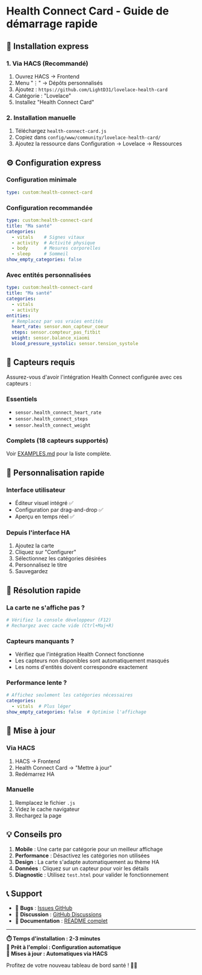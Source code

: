 # Health Connect Card - Guide de démarrage rapide

## 🚀 Installation express

### 1. Via HACS (Recommandé)
1. Ouvrez HACS → Frontend
2. Menu "⋮" → Dépôts personnalisés
3. Ajoutez : `https://github.com/LightD31/lovelace-health-card`
4. Catégorie : "Lovelace"
5. Installez "Health Connect Card"

### 2. Installation manuelle
1. Téléchargez `health-connect-card.js`
2. Copiez dans `config/www/community/lovelace-health-card/`
3. Ajoutez la ressource dans Configuration → Lovelace → Ressources

## ⚙️ Configuration express

### Configuration minimale
```yaml
type: custom:health-connect-card
```

### Configuration recommandée
```yaml
type: custom:health-connect-card
title: "Ma santé"
categories:
  - vitals    # Signes vitaux
  - activity  # Activité physique
  - body      # Mesures corporelles
  - sleep     # Sommeil
show_empty_categories: false
```

### Avec entités personnalisées
```yaml
type: custom:health-connect-card
title: "Ma santé"
categories:
  - vitals
  - activity
entities:
  # Remplacez par vos vraies entités
  heart_rate: sensor.mon_capteur_coeur
  steps: sensor.compteur_pas_fitbit
  weight: sensor.balance_xiaomi
  blood_pressure_systolic: sensor.tension_systole
```

## 📱 Capteurs requis

Assurez-vous d'avoir l'intégration Health Connect configurée avec ces capteurs :

### Essentiels
- `sensor.health_connect_heart_rate`
- `sensor.health_connect_steps`
- `sensor.health_connect_weight`

### Complets (18 capteurs supportés)
Voir [EXAMPLES.md](EXAMPLES.md) pour la liste complète.

## 🎨 Personnalisation rapide

### Interface utilisateur
- Éditeur visuel intégré ✅
- Configuration par drag-and-drop ✅
- Aperçu en temps réel ✅

### Depuis l'interface HA
1. Ajoutez la carte
2. Cliquez sur "Configurer"
3. Sélectionnez les catégories désirées
4. Personnalisez le titre
5. Sauvegardez

## 🐛 Résolution rapide

### La carte ne s'affiche pas ?
```bash
# Vérifiez la console développeur (F12)
# Rechargez avec cache vide (Ctrl+Maj+R)
```

### Capteurs manquants ?
- Vérifiez que l'intégration Health Connect fonctionne
- Les capteurs non disponibles sont automatiquement masqués
- Les noms d'entités doivent correspondre exactement

### Performance lente ?
```yaml
# Affichez seulement les catégories nécessaires
categories:
  - vitals  # Plus léger
show_empty_categories: false  # Optimise l'affichage
```

## 🔄 Mise à jour

### Via HACS
1. HACS → Frontend
2. Health Connect Card → "Mettre à jour"
3. Redémarrez HA

### Manuelle
1. Remplacez le fichier `.js`
2. Videz le cache navigateur
3. Rechargez la page

## 💡 Conseils pro

1. **Mobile** : Une carte par catégorie pour un meilleur affichage
2. **Performance** : Désactivez les catégories non utilisées
3. **Design** : La carte s'adapte automatiquement au thème HA
4. **Données** : Cliquez sur un capteur pour voir les détails
5. **Diagnostic** : Utilisez `test.html` pour valider le fonctionnement

## 📞 Support

- 🐛 **Bugs** : [Issues GitHub](https://github.com/LightD31/lovelace-health-card/issues)
- 💬 **Discussion** : [GitHub Discussions](https://github.com/LightD31/lovelace-health-card/discussions)
- 📖 **Documentation** : [README complet](README.md)

---

**⏱️ Temps d'installation : 2-3 minutes**  
**🎯 Prêt à l'emploi : Configuration automatique**  
**🔄 Mises à jour : Automatiques via HACS**

Profitez de votre nouveau tableau de bord santé ! 🏥✨
